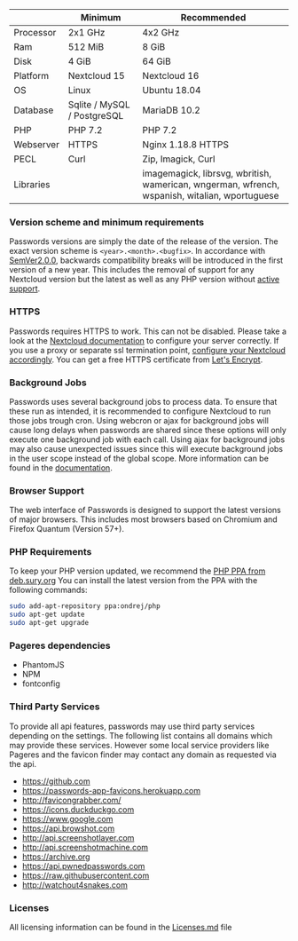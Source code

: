 |  | Minimum | Recommended |
| --- | --- | --- |
| Processor | 2x1 GHz      | 4x2 GHz |
| Ram       | 512 MiB      | 8 GiB |
| Disk      | 4 GiB        | 64 GiB |
| Platform  | Nextcloud 15 | Nextcloud 16 |
| OS        | Linux        | Ubuntu 18.04 |
| Database  | Sqlite / MySQL / PostgreSQL | MariaDB 10.2 |
| PHP       | PHP 7.2 | PHP 7.2 |
| Webserver | HTTPS   | Nginx 1.18.8 HTTPS |
| PECL      | Curl    | Zip, Imagick, Curl |
| Libraries |         | imagemagick, librsvg, wbritish, wamerican, wngerman, wfrench, wspanish, witalian, wportuguese |

### Version scheme and minimum requirements
Passwords versions are simply the date of the release of the version.
The exact version scheme is `<year>.<month>.<bugfix>`.
In accordance with [SemVer2.0.0](https://semver.org/spec/v2.0.0.html), backwards compatibility breaks will be introduced in the first version of a new year.
This includes the removal of support for any Nextcloud version but the latest as well as any PHP version without [active support](http://php.net/supported-versions.php).

### HTTPS
Passwords requires HTTPS to work. This can not be disabled.
Please take a look at the [Nextcloud documentation](https://docs.nextcloud.com/server/latest/admin_manual/configuration_server/harden_server.html#use-https) to configure your server correctly.
If you use a proxy or separate ssl termination point, [configure your Nextcloud accordingly](https://docs.nextcloud.com/server/latest/admin_manual/configuration_server/reverse_proxy_configuration.html).
You can get a free HTTPS certificate from [Let's Encrypt](https://letsencrypt.org/getting-started/).

### Background Jobs
Passwords uses several background jobs to process data.
To ensure that these run as intended, it is recommended to configure Nextcloud to run those jobs trough cron.
Using webcron or ajax for background jobs will cause long delays when passwords are shared since these options will only execute one background job with each call.
Using ajax for background jobs may also cause unexpected issues since this will execute background jobs in the user scope instead of the global scope.
More information can be found in the [documentation](https://docs.nextcloud.com/server/latest/go.php?to=admin-background-jobs).

### Browser Support
The web interface of Passwords is designed to support the latest versions of major browsers.
This includes most browsers based on Chromium and Firefox Quantum (Version 57+).

### PHP Requirements
To keep your PHP version updated, we recommend the [PHP PPA from deb.sury.org](https://deb.sury.org/#php-packages)
You can install the latest version from the PPA with the following commands:
```bash
sudo add-apt-repository ppa:ondrej/php
sudo apt-get update
sudo apt-get upgrade
```

### Pageres dependencies
- PhantomJS 
- NPM 
- fontconfig

### Third Party Services
To provide all api features, passwords may use third party services depending on the settings.
The following list contains all domains which may provide these services.
However some local service providers like Pageres and the favicon finder may contact any domain as requested via the api.

- https://github.com
- https://passwords-app-favicons.herokuapp.com
- http://favicongrabber.com/
- https://icons.duckduckgo.com
- https://www.google.com
- https://api.browshot.com
- http://api.screenshotlayer.com
- http://api.screenshotmachine.com
- https://archive.org
- https://api.pwnedpasswords.com
- https://raw.githubusercontent.com
- http://watchout4snakes.com

### Licenses
All licensing information can be found in the [Licenses.md](https://github.com/marius-wieschollek/passwords/blob/master/Licenses.md) file